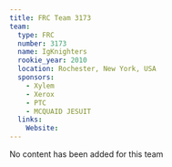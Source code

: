 ```yaml
---
title: FRC Team 3173
team:
  type: FRC
  number: 3173
  name: IgKnighters
  rookie_year: 2010
  location: Rochester, New York, USA
  sponsors:
    - Xylem
    - Xerox
    - PTC
    - MCQUAID JESUIT
  links:
    Website: 
---
```

No content has been added for this team